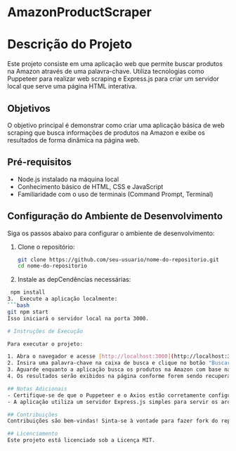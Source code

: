 # AmazonProductScraper
# Descrição do Projeto
Este projeto consiste em uma aplicação web que permite buscar produtos na Amazon através de uma palavra-chave. Utiliza tecnologias como Puppeteer para realizar web scraping e Express.js para criar um servidor local que serve uma página HTML interativa.

## Objetivos
O objetivo principal é demonstrar como criar uma aplicação básica de web scraping que busca informações de produtos na Amazon e exibe os resultados de forma dinâmica na página web.

## Pré-requisitos
- Node.js instalado na máquina local
- Conhecimento básico de HTML, CSS e JavaScript
- Familiaridade com o uso de terminais (Command Prompt, Terminal)

## Configuração do Ambiente de Desenvolvimento
Siga os passos abaixo para configurar o ambiente de desenvolvimento:
1. Clone o repositório:
   ```bash
   git clone https://github.com/seu-usuario/nome-do-repositorio.git
   cd nome-do-repositorio
2.	Instale as depCendências necessárias:
   ```bash
  	npm install
3.	Execute a aplicação localmente:
  ```bash
  git npm start
  Isso iniciará o servidor local na porta 3000.

# Instruções de Execução

Para executar o projeto:

1. Abra o navegador e acesse [http://localhost:3000](http://localhost:3000).
2. Insira uma palavra-chave na caixa de busca e clique no botão "Buscar".
3. Aguarde enquanto a aplicação busca os produtos na Amazon com base na palavra-chave fornecida.
4. Os resultados serão exibidos na página conforme forem sendo recuperados.

## Notas Adicionais
- Certifique-se de que o Puppeteer e o Axios estão corretamente configurados e instalados no ambiente.
- A aplicação utiliza um servidor Express.js simples para servir os arquivos estáticos e gerenciar a rota de scraping.

## Contribuições
Contribuições são bem-vindas! Sinta-se à vontade para fazer fork do repositório, implementar melhorias e enviar um pull request.

## Licenciamento
Este projeto está licenciado sob a Licença MIT.
